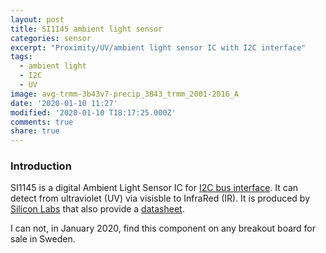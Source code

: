 ```yaml
---
layout: post
title: SI1145 ambient light sensor
categories: sensor
excerpt: "Proximity/UV/ambient light sensor IC with I2C interface"
tags:
  - ambient light
  - I2C
  - UV
image: avg-trmm-3b43v7-precip_3B43_trmm_2001-2016_A
date: '2020-01-10 11:27'
modified: '2020-01-10 T18:17:25.000Z'
comments: true
share: true
---
```

<script src="https://karttur.github.io/common/assets/js/karttur/togglediv.js"></script>

### Introduction

SI1145 is a digital Ambient Light Sensor IC for [I2C bus interface](../../ide/ide-I2C). It can detect from ultraviolet (UV) via visisble to InfraRed (IR). It is produced by [Silicon Labs](https://www.silabs.com) that also provide a [datasheet](https://www.silabs.com/documents/public/data-sheets/Si1145-46-47.pdf).

I can not, in January 2020, find this component on any breakout board for sale in Sweden.
